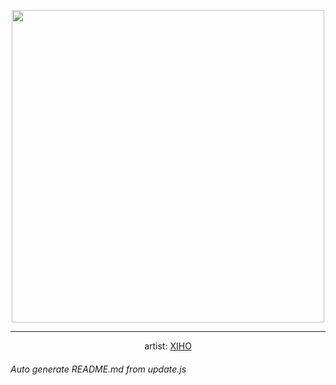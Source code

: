 
<p align="center">
  <img width="500" src="https://nekos.best/api/v2/neko/0453.png">
  <hr/>
  <center>
    artist: <a href="https://www.pixiv.net/en/artworks/89651591">XIHO</a>
  </center>
</p>


###### Auto generate README.md from update.js

